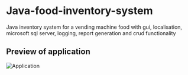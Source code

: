 # Java-food-inventory-system
Java inventory system for a vending machine food with gui, localisation, microsoft sql server, logging, report generation and crud functionality

## Preview of application
![Application](https://firebasestorage.googleapis.com/v0/b/storeling-c0777.appspot.com/o/Java%20project.png?alt=media&token=d71e0c1b-8881-43f5-b845-2b150bc20ecc)
